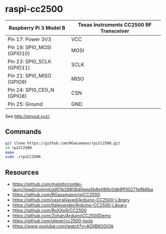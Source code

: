 # raspi-cc2500

| Raspberry Pi 3 Model B | Texas Instruments CC2500 RF Transceiver |
| -----------------------|----------------------------------------|
| Pin 17: Power 3V3 | VCC |
| Pin 19: SPI0\_MOSI (GPIO10) | MOSI |
| Pin 23: SPI0\_SCLK (GPIO11) | SCLK |
| Pin 21: SPI0\_MISO (GPIO9) | MISO |
| Pin 24: SPI0\_CE0\_N (GPIO8) | CSN |
| Pin 25: Ground | GND |

See http://pinout.xyz/.

## Commands

```bash
git clone https://github.com/RGassmann/rpiCC2500.git
cd rpiCC2500
make
sudo ./rpiCC2500
```

## Resources

  * https://github.com/msloth/contiki-launchpad/commit/a951b28808d0eea5b8e069c0db9ff30271e9b6ba
  * https://github.com/RGassmann/rpiCC2500
  * https://github.com/yasiralijaved/Arduino-CC2500-Library
  * https://github.com/tlalexander/Arduino-CC2500-Library
  * https://github.com/RoXXoR/CC2500
  * https://github.com/Zohan/ArduinoCC2500Demo
  * https://github.com/alexer/cc2500-tools
  * https://www.youtube.com/watch?v=AGlIB6O0iOA
